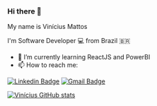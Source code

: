 ### Hi there 👋

My name is Vinícius Mattos

I'm Software Developer 💻 from Brazil 🇧🇷

- 🌱 I’m currently learning ReactJS and PowerBI
- 📫 How to reach me: 

<a href="https://www.linkedin.com/in/vin%C3%ADcius-mattos-2832a663/" target="_blank"><img src="https://img.shields.io/badge/LinkedIn-0077B5?style=for-the-badge&logo=linkedin&logoColor=white" alt="Linkedin Badge" /></a>
<a href="mailto:viniciusmattos99@gmail.com" target="_blank"><img src="https://img.shields.io/badge/Gmail-D14836?style=for-the-badge&logo=gmail&logoColor=white" alt="Gmail Badge" /></a>


[![Vinícius GitHub stats](https://github-readme-stats.vercel.app/api?username=viniciusdeoliveira99
)](https://github.com/anuraghazra/github-readme-stats)


